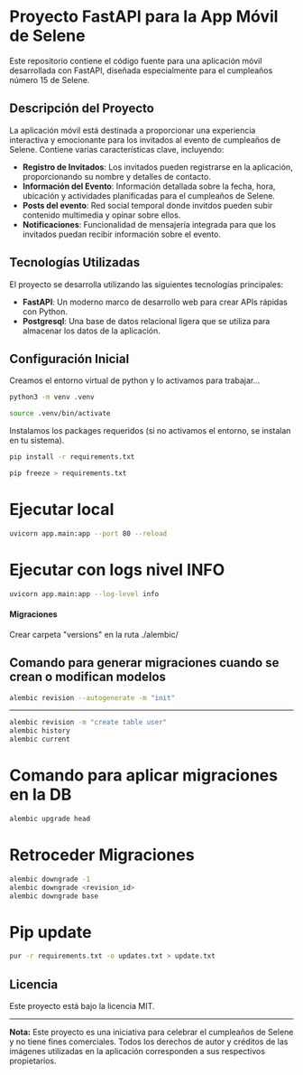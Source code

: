 # Proyecto FastAPI para la App Móvil de Selene

Este repositorio contiene el código fuente para una aplicación móvil desarrollada con FastAPI, diseñada especialmente para el cumpleaños número 15 de Selene.

## Descripción del Proyecto

La aplicación móvil está destinada a proporcionar una experiencia interactiva y emocionante para los invitados al evento de cumpleaños de Selene. Contiene varias características clave, incluyendo:

- **Registro de Invitados**: Los invitados pueden registrarse en la aplicación, proporcionando su nombre y detalles de contacto.
- **Información del Evento**: Información detallada sobre la fecha, hora, ubicación y actividades planificadas para el cumpleaños de Selene.
- **Posts del evento**: Red social temporal donde invitdos pueden subir contenido multimedia y opinar sobre ellos.
- **Notificaciones**: Funcionalidad de mensajería integrada para que los invitados puedan recibir información sobre el evento.

## Tecnologías Utilizadas

El proyecto se desarrolla utilizando las siguientes tecnologías principales:

- **FastAPI**: Un moderno marco de desarrollo web para crear APIs rápidas con Python.
- **Postgresql**: Una base de datos relacional ligera que se utiliza para almacenar los datos de la aplicación.

## Configuración Inicial

Creamos el entorno virtual de python y lo activamos para trabajar...

```sh
python3 -m venv .venv

source .venv/bin/activate
```
Instalamos los packages requeridos (si no activamos el entorno, se instalan en tu sistema).

```sh
pip install -r requirements.txt

pip freeze > requirements.txt
```

# Ejecutar local

```sh
uvicorn app.main:app --port 80 --reload
```

# Ejecutar con logs nivel INFO

```sh
uvicorn app.main:app --log-level info
```

#### Migraciones ####

Crear carpeta "versions" en la ruta ./alembic/

## Comando para generar migraciones cuando se crean o modifican modelos 

```sh
alembic revision --autogenerate -m "init"
```

-------------

```sh
alembic revision -m "create table user"
alembic history
alembic current
```

# Comando para aplicar migraciones en la DB

```sh
alembic upgrade head
```

# Retroceder Migraciones

```sh
alembic downgrade -1
alembic downgrade <revision_id>
alembic downgrade base
```

# Pip update 

```sh
pur -r requirements.txt -o updates.txt > update.txt
```

## Licencia

Este proyecto está bajo la licencia MIT.

---
**Nota:** Este proyecto es una iniciativa para celebrar el cumpleaños de Selene y no tiene fines comerciales. Todos los derechos de autor y créditos de las imágenes utilizadas en la aplicación corresponden a sus respectivos propietarios.
